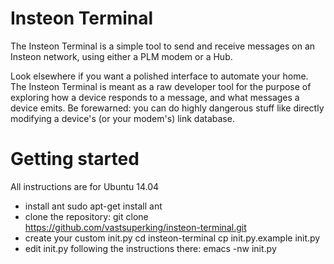 # Insteon Terminal
The Insteon Terminal is a simple tool to send and receive messages on an Insteon network, using either a PLM modem or a Hub.

Look elsewhere if you want a polished interface to automate your home. The Insteon Terminal is meant as a raw developer tool for the purpose of exploring how a device responds to a message, and what messages a device emits. Be forewarned: you can do highly dangerous stuff like directly modifying a device's (or your modem's) link database.

# Getting started
All instructions are for Ubuntu 14.04

- install ant
  sudo apt-get install ant
- clone the repository:
  git clone https://github.com/vastsuperking/insteon-terminal.git
- create your custom init.py
  cd insteon-terminal
  cp init.py.example init.py
- edit init.py following the instructions there:
  emacs -nw init.py


